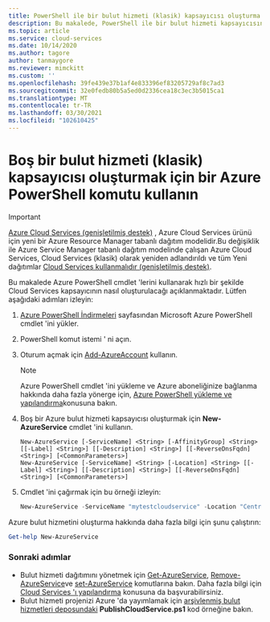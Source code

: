 ```yaml
---
title: PowerShell ile bir bulut hizmeti (klasik) kapsayıcısı oluşturma | Microsoft Docs
description: Bu makalede, PowerShell ile bir bulut hizmeti kapsayıcısının nasıl oluşturulacağı açıklanmaktadır. Kapsayıcı Web ve çalışan rollerini barındırır.
ms.topic: article
ms.service: cloud-services
ms.date: 10/14/2020
ms.author: tagore
author: tanmaygore
ms.reviewer: mimckitt
ms.custom: ''
ms.openlocfilehash: 39fe439e37b1af4e833396ef83205729af8c7ad3
ms.sourcegitcommit: 32e0fedb80b5a5ed0d2336cea18c3ec3b5015ca1
ms.translationtype: MT
ms.contentlocale: tr-TR
ms.lasthandoff: 03/30/2021
ms.locfileid: "102610425"
---
```

# <a name="use-an-azure-powershell-command-to-create-an-empty-cloud-service-classic-container"></a>Boş bir bulut hizmeti (klasik) kapsayıcısı oluşturmak için bir Azure PowerShell komutu kullanın

> [!IMPORTANT]
> [Azure Cloud Services (genişletilmiş destek)](../cloud-services-extended-support/overview.md) , Azure Cloud Services ürünü için yeni bir Azure Resource Manager tabanlı dağıtım modelidir.Bu değişiklik ile Azure Service Manager tabanlı dağıtım modelinde çalışan Azure Cloud Services, Cloud Services (klasik) olarak yeniden adlandırıldı ve tüm Yeni dağıtımlar [Cloud Services kullanmalıdır (genişletilmiş destek)](../cloud-services-extended-support/overview.md).

Bu makalede Azure PowerShell cmdlet 'lerini kullanarak hızlı bir şekilde Cloud Services kapsayıcının nasıl oluşturulacağı açıklanmaktadır. Lütfen aşağıdaki adımları izleyin:

1. [Azure PowerShell İndirmeleri](https://aka.ms/webpi-azps) sayfasından Microsoft Azure PowerShell cmdlet 'ini yükler.
2. PowerShell komut istemi ' ni açın.
3. Oturum açmak için [Add-AzureAccount](/powershell/module/servicemanagement/azure.service/add-azureaccount) kullanın.

   > [!NOTE]
   > Azure PowerShell cmdlet 'ini yükleme ve Azure aboneliğinize bağlanma hakkında daha fazla yönerge için, [Azure PowerShell yükleme ve yapılandırma](/powershell/azure/)konusuna bakın.
   >
   >
4. Boş bir Azure bulut hizmeti kapsayıcısı oluşturmak için **New-AzureService** cmdlet 'ini kullanın.

   ```
   New-AzureService [-ServiceName] <String> [-AffinityGroup] <String> [[-Label] <String>] [[-Description] <String>] [[-ReverseDnsFqdn] <String>] [<CommonParameters>]
   New-AzureService [-ServiceName] <String> [-Location] <String> [[-Label] <String>] [[-Description] <String>] [[-ReverseDnsFqdn] <String>] [<CommonParameters>]
   ```

5. Cmdlet 'ini çağırmak için bu örneği izleyin:

   ```powershell
   New-AzureService -ServiceName "mytestcloudservice" -Location "Central US" -Label "mytestcloudservice"
   ```

Azure bulut hizmetini oluşturma hakkında daha fazla bilgi için şunu çalıştırın:

```powershell
Get-help New-AzureService
```

### <a name="next-steps"></a>Sonraki adımlar

* Bulut hizmeti dağıtımını yönetmek için [Get-AzureService](/powershell/module/servicemanagement/azure.service/Get-AzureService), [Remove-AzureService](/powershell/module/servicemanagement/azure.service/Remove-AzureService)ve [set-AzureService](/powershell/module/servicemanagement/azure.service/set-azureservice) komutlarına bakın. Daha fazla bilgi için [Cloud Services 'ı yapılandırma](cloud-services-how-to-configure-portal.md) konusuna da başvurabilirsiniz.
* Bulut hizmeti projenizi Azure 'da yayımlamak için [arşivlenmiş bulut hizmetleri deposundaki](https://github.com/MicrosoftDocs/azure-cloud-services-files/tree/master/Scripts/cloud-services-continuous-delivery) **PublishCloudService.ps1** kod örneğine bakın.